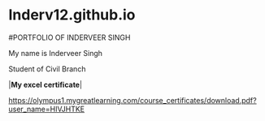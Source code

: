 # Inderv12.github.io
#PORTFOLIO OF INDERVEER SINGH

My name is Inderveer Singh



Student of Civil Branch


|**My excel certificate**|

https://olympus1.mygreatlearning.com/course_certificates/download.pdf?user_name=HIVJHTKE

